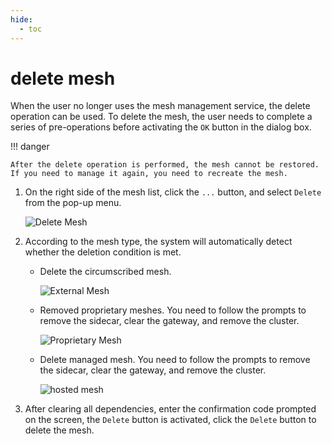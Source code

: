 ```yaml
---
hide:
  - toc
---
```


# delete mesh

When the user no longer uses the mesh management service, the delete operation can be used. To delete the mesh, the user needs to complete a series of pre-operations before activating the `OK` button in the dialog box.

!!! danger

    After the delete operation is performed, the mesh cannot be restored. If you need to manage it again, you need to recreate the mesh.

1. On the right side of the mesh list, click the `...` button, and select `Delete` from the pop-up menu.

    ![Delete Mesh](../../images/deletemesh01.png)

1. According to the mesh type, the system will automatically detect whether the deletion condition is met.

    - Delete the circumscribed mesh.

        ![External Mesh](../../images/deletemesh02.png)

    - Removed proprietary meshes. You need to follow the prompts to remove the sidecar, clear the gateway, and remove the cluster.

        ![Proprietary Mesh](../../images/deletemesh03.png)

    - Delete managed mesh. You need to follow the prompts to remove the sidecar, clear the gateway, and remove the cluster.

        ![hosted mesh](../../images/deletemesh04.png)

1. After clearing all dependencies, enter the confirmation code prompted on the screen, the `Delete` button is activated, click the `Delete` button to delete the mesh.